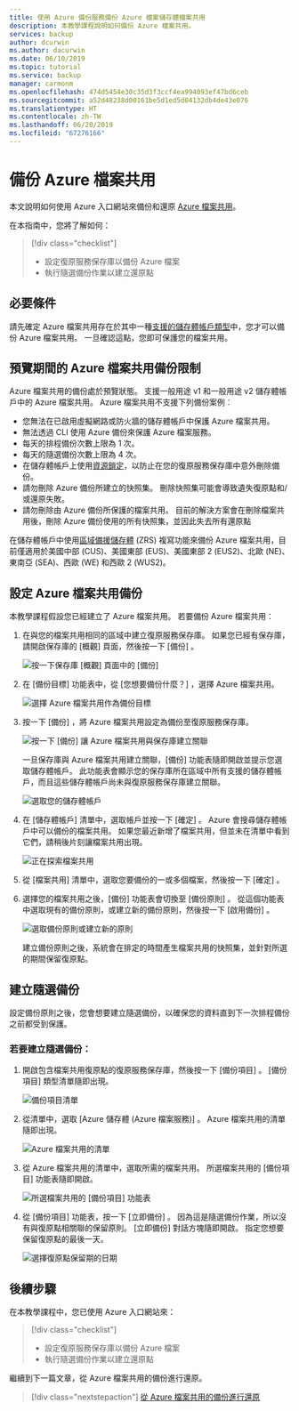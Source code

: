 ```yaml
---
title: 使用 Azure 備份服務備份 Azure 檔案儲存體檔案共用
description: 本教學課程說明如何備份 Azure 檔案共用。
services: backup
author: dcurwin
ms.author: dacurwin
ms.date: 06/10/2019
ms.topic: tutorial
ms.service: backup
manager: carmonm
ms.openlocfilehash: 474d5454e30c35d3f3ccf4ea994093ef47bd6ceb
ms.sourcegitcommit: a52d48238d00161be5d1ed5d04132db4de43e076
ms.translationtype: HT
ms.contentlocale: zh-TW
ms.lasthandoff: 06/20/2019
ms.locfileid: "67276166"
---
```

# <a name="back-up-azure-file-shares"></a>備份 Azure 檔案共用
本文說明如何使用 Azure 入口網站來備份和還原 [Azure 檔案共用](../storage/files/storage-files-introduction.md)。

在本指南中，您將了解如何：
> [!div class="checklist"]
> * 設定復原服務保存庫以備份 Azure 檔案
> * 執行隨選備份作業以建立還原點


## <a name="prerequisites"></a>必要條件
請先確定 Azure 檔案共用存在於其中一種[支援的儲存體帳戶類型](tutorial-backup-azure-files.md#limitations-for-azure-file-share-backup-during-preview)中，您才可以備份 Azure 檔案共用。 一旦確認這點，您即可保護您的檔案共用。

## <a name="limitations-for-azure-file-share-backup-during-preview"></a>預覽期間的 Azure 檔案共用備份限制
Azure 檔案共用的備份處於預覽狀態。 支援一般用途 v1 和一般用途 v2 儲存體帳戶中的 Azure 檔案共用。 Azure 檔案共用不支援下列備份案例︰
- 您無法在已啟用虛擬網路或防火牆的儲存體帳戶中保護 Azure 檔案共用。
- 無法透過 CLI 使用 Azure 備份來保護 Azure 檔案服務。
- 每天的排程備份次數上限為 1 次。
- 每天的隨選備份次數上限為 4 次。
- 在儲存體帳戶上使用[資源鎖定](https://docs.microsoft.com/cli/azure/resource/lock?view=azure-cli-latest)，以防止在您的復原服務保存庫中意外刪除備份。
- 請勿刪除 Azure 備份所建立的快照集。 刪除快照集可能會導致遺失復原點和/或還原失敗。
- 請勿刪除由 Azure 備份所保護的檔案共用。 目前的解決方案會在刪除檔案共用後，刪除 Azure 備份使用的所有快照集，並因此失去所有還原點

在儲存體帳戶中使用[區域備援儲存體](../storage/common/storage-redundancy-zrs.md) (ZRS) 複寫功能來備份 Azure 檔案共用，目前僅適用於美國中部 (CUS)、美國東部 (EUS)、美國東部 2 (EUS2)、北歐 (NE)、東南亞 (SEA)、西歐 (WE) 和西歐 2 (WUS2)。

## <a name="configuring-backup-for-an-azure-file-share"></a>設定 Azure 檔案共用備份
本教學課程假設您已經建立了 Azure 檔案共用。 若要備份 Azure 檔案共用：

1. 在與您的檔案共用相同的區域中建立復原服務保存庫。 如果您已經有保存庫，請開啟保存庫的 [概觀] 頁面，然後按一下 [備份]  。

    ![按一下保存庫 [概觀] 頁面中的 [備份]](./media/backup-file-shares/overview-backup-page.png)

2. 在 [備份目標]  功能表中，從 [您想要備份什麼？]  ，選擇 Azure 檔案共用。

    ![選擇 Azure 檔案共用作為備份目標](./media/backup-file-shares/choose-azure-fileshare-from-backup-goal.png)

3. 按一下 [備份]  ，將 Azure 檔案共用設定為備份至復原服務保存庫。

   ![按一下 [備份] 讓 Azure 檔案共用與保存庫建立關聯](./media/backup-file-shares/set-backup-goal.png)

    一旦保存庫與 Azure 檔案共用建立關聯，[備份] 功能表隨即開啟並提示您選取儲存體帳戶。 此功能表會顯示您的保存庫所在區域中所有支援的儲存體帳戶，而且這些儲存體帳戶尚未與復原服務保存庫建立關聯。

   ![選取您的儲存體帳戶](./media/backup-file-shares/list-of-storage-accounts.png)

4. 在 [儲存體帳戶] 清單中，選取帳戶並按一下 [確定]  。 Azure 會搜尋儲存體帳戶中可以備份的檔案共用。 如果您最近新增了檔案共用，但並未在清單中看到它們，請稍後片刻讓檔案共用出現。

   ![正在探索檔案共用](./media/backup-file-shares/discover-file-shares.png)

5. 從 [檔案共用]  清單中，選取您要備份的一或多個檔案，然後按一下 [確定]  。

6. 選擇您的檔案共用之後，[備份] 功能表會切換至 [備份原則]  。 從這個功能表中選取現有的備份原則，或建立新的備份原則，然後按一下 [啟用備份]  。

   ![選取備份原則或建立新的原則](./media/backup-file-shares/apply-backup-policy.png)

    建立備份原則之後，系統會在排定的時間產生檔案共用的快照集，並針對所選的期間保留復原點。

## <a name="create-an-on-demand-backup"></a>建立隨選備份
設定備份原則之後，您會想要建立隨選備份，以確保您的資料直到下一次排程備份之前都受到保護。


### <a name="to-create-an-on-demand-backup"></a>若要建立隨選備份：

1. 開啟包含檔案共用復原點的復原服務保存庫，然後按一下 [備份項目]  。 [備份項目] 類型清單隨即出現。

   ![備份項目清單](./media/backup-file-shares/list-of-backup-items.png)

2. 從清單中，選取 [Azure 儲存體 (Azure 檔案服務)]  。 Azure 檔案共用的清單隨即出現。

   ![Azure 檔案共用的清單](./media/backup-file-shares/list-of-azure-files-backup-items.png)

3. 從 Azure 檔案共用的清單中，選取所需的檔案共用。 所選檔案共用的 [備份項目] 功能表隨即開啟。

   ![所選檔案共用的 [備份項目] 功能表](./media/backup-file-shares/backup-item-menu.png)

4. 從 [備份項目] 功能表，按一下 [立即備份]  。 因為這是隨選備份作業，所以沒有與復原點相關聯的保留原則。 [立即備份]  對話方塊隨即開啟。 指定您想要保留復原點的最後一天。

   ![選擇復原點保留期的日期](./media/backup-file-shares/backup-now-menu.png)


## <a name="next-steps"></a>後續步驟

在本教學課程中，您已使用 Azure 入口網站來：

> [!div class="checklist"]
> * 設定復原服務保存庫以備份 Azure 檔案
> * 執行隨選備份作業以建立還原點

繼續到下一篇文章，從 Azure 檔案共用的備份進行還原。

> [!div class="nextstepaction"]
> [從 Azure 檔案共用的備份進行還原](./backup-azure-files.md#restore-from-backup-of-azure-file-share)
 
